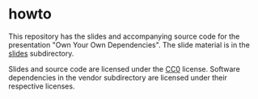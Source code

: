 # howto

This repository has the slides and accompanying source code for the
presentation "Own Your Own Dependencies". The slide material is in the
[slides](/slides) subdirectory.

Slides and source code are licensed under the [CC0](/LICENSE) license.
Software dependencies in the vendor subdirectory are licensed under their
respective licenses.
